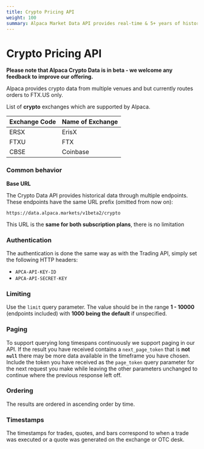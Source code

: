 ```yaml
---
title: Crypto Pricing API
weight: 100
summary: Alpaca Market Data API provides real-time & 5+ years of historical cryptocurrency pricing data.
---
```


# Crypto Pricing API

**Please note that Alpaca Crypto Data is in beta - we welcome any feedback to improve our offering.**

Alpaca provides crypto data from multiple venues and but currently routes orders to FTX.US only.

List of **crypto** exchanges which are supported by Alpaca.

| Exchange Code | Name of Exchange      |
|---------------|-----------------------|
| ERSX          | ErisX                 |
| FTXU          | FTX                   |
| CBSE          | Coinbase              |

### Common behavior
**Base URL**

The Crypto Data API provides historical data through multiple endpoints. These endpoints have the same URL prefix (omitted from now on):

```
https://data.alpaca.markets/v1beta2/crypto
```

This URL is the **same for both subscription plans**, there is no limitation

### **Authentication**

The authentication is done the same way as with the Trading API, simply set the following HTTP headers:

- `APCA-API-KEY-ID`
- `APCA-API-SECRET-KEY`

### **Limiting**

Use the `limit` query parameter. The value should be in the range **1 - 10000** (endpoints included) with **1000 being the default** if unspecified.

### **Paging**

To support querying long timespans continuously we support paging in our API. If the result you have received contains a `next_page_token` that is **not `null`** there may be more data available in the timeframe you have chosen. Include the token you have received as the `page_token` query parameter for the next request you make while leaving the other parameters unchanged to continue where the previous response left off.

### **Ordering**

The results are ordered in ascending order by time.

### **Timestamps**

The timestamps for trades, quotes, and bars correspond to when a trade was executed or a quote was generated on the exchange or OTC desk.
